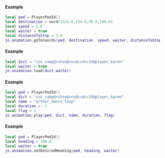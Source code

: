 <!-- #region jo.animation.goToCoords -->
#### Example
```lua
local ped = PlayerPedId()
local destination = vec4(1324.0,234.0,50.0,180.0)
local speed = 2.0
local waiter = true
local distanceToStop = 3.0
jo.animation.goToCoords(ped, destination, speed, waiter, distanceToStop)
```
<!-- #endregion jo.animation.goToCoords -->

<!-- #region jo.animation.load -->
#### Example
```lua
local dict = "cnv_camp@rchso@cnv@ccdtc33@player_karen"
local waiter = true
jo.animation.load(dict,waiter)
```
<!-- #endregion jo.animation.load -->

<!-- #region jo.animation.play -->
#### Example
```lua
local ped = PlayerPedId()
local dict = "cnv_camp@rchso@cnv@ccdtc33@player_karen"
local name = "arthur_dance_loop"
local duration = -1
local flag = 1
jo.animation.play(ped, dict, name, duration, flag)
```
<!-- #endregion jo.animation.play -->

<!-- #region jo.animation.setDesiredHeading -->
#### Example
```lua
local ped = PlayerPedId()
local heading = 180.0
local waiter = true
jo.animation.setDesiredHeading(ped, heading, waiter)
```
<!-- #endregion jo.animation.setDesiredHeading -->

